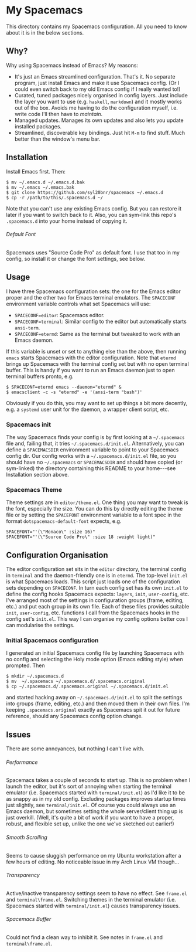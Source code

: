 My Spacemacs
============

This directory contains my Spacemacs configuration. All you need to know about
it is in the below sections.


Why?
----
Why using Spacemacs instead of Emacs? My reasons:

* It's just an Emacs streamlined configuration. That's it. No separate program,
just install Emacs and make it use Spacemacs config. (Or I could even switch
back to my old Emacs config if I really wanted to!)
* Curated, tuned packages nicely organised in config layers. Just include the
layer you want to use (e.g. `haskell`, `markdown`) and it mostly works out of
the box. Avoids me having to do the configuration myself, i.e. write code I'll
then have to *maintain*.
* Managed updates. Manages its own updates and also lets you update installed
packages.
* Streamlined, discoverable key bindings. Just hit `M-m` to find stuff. Much
better than the window's menu bar.


Installation
------------
Install Emacs first. Then:

    $ mv ~/.emacs.d ~/.emacs.d.bak
    $ mv ~/.emacs ~/.emacs.bak
    $ git clone https://github.com/syl20bnr/spacemacs ~/.emacs.d
    $ cp -r /path/to/this/.spacemacs.d ~/

Note that you can't use any existing Emacs config. But you can restore it later
if you want to switch back to it. Also, you can sym-link this repo's 
`.spacemacs.d` into your home instead of copying it.

###### Default Font
Spacemacs uses "Source Code Pro" as default font. I use that too in my config,
so install it or change the font settings, see below.


Usage
-----
I have three Spacemacs configuration sets: the one for the Emacs editor
proper and the other two for Emacs terminal emulators. The `SPACECONF`
environment variable controls what set Spacemacs will use:

* `SPACECONF=editor`: Spacemacs editor.
* `SPACECONF=terminal`: Similar config to the editor but automatically
starts `ansi-term`.
* `SPACECONF=etermd`: Same as the terminal but tweaked to work with an
Emacs daemon.

If this variable is unset or set to anything else than the above, then
running `emacs` starts Spacemacs with the editor configuration. Note that
`etermd` brings up Spacemacs with the terminal config set but with no open
terminal buffer. This is handy if you want to run an Emacs daemon just to
open terminal buffers pronto, e.g.

    $ SPACECONF=etermd emacs --daemon="etermd" &
    $ emacsclient -c -s "etermd" -e '(ansi-term "bash")'

Obviously if you do this, you may want to set up things a bit more decently,
e.g. a `systemd` user unit for the daemon, a wrapper client script, etc.

### Spacemacs init
The way Spacemacs finds your config is by first looking at a `~/.spacemacs`
file and, failing that, it tries `~/.spacemacs.d/init.el`. Alternatively,
you can define a `SPACEMACSDIR` environment variable to point to your
Spacemacs config dir. Our config works with a `~/.spacemacs.d/init.el`
file, so you should have no `~/.spacemacs` or `SPACEMACSDIR` and should
have copied (or sym-linked) the directory containing this README to your
home---see Installation section above.

### Spacemacs Theme
Theme settings are in `editor/theme.el`. One thing you may want to tweak
is the font, especially the size. You can do this by directly editing the
theme file or by setting the `SPACEFONT` environment variable to a font
spec in the format `dotspacemacs-default-font` expects, e.g.

    SPACEFONT="'(\"Monaco\" :size 16)"
    SPACEFONT="'(\"Source Code Pro\" :size 18 :weight light)"


Configuration Organisation
--------------------------
The editor configuration set sits in the `editor` directory, the terminal
config in `terminal` and the daemon-friendly one is in `etermd`.
The top-level `init.el` is what Spacemacs loads. This script just loads
one of the configuration sets depending on `SPACECONF`. In turn each config
set has its own `init.el` to define the config hooks Spacemacs expects:
`layers`, `init`, `user-config`, etc. I've arranged most of the settings
in configuration groups (frame, editing, etc.) and put each group in its
own file. Each of these files provides suitable `init`, `user-config`, etc.
functions I call from the Spacemacs hooks in the config set's `init.el`.
This way I can organise my config options better cos I can modularise the
settings.

### Initial Spacemacs configuration
I generated an initial Spacemacs config file by launching Spacemacs with
no config and selecting the Holy mode option (Emacs editing style) when
prompted. Then

    $ mkdir ~/.spacemacs.d
    $ mv  ~/.spacemacs ~/.spacemacs.d/.spacemacs.original
    $ cp ~/.spacemacs.d/.spacemacs.original ~/.spacemacs.d/init.el

and started hacking away on `~/.spacemacs.d/init.el` to split the settings
into groups (frame, editing, etc.) and then moved them in their own files.
I'm keeping `.spacemacs.original` exactly as Spacemacs spit it out for
future reference, should any Spacemacs config option change.


Issues
------
There are some annoyances, but nothing I can't live with.

###### Performance
Spacemacs takes a couple of seconds to start up. This is no problem when I
launch the editor, but it's sort of annoying when starting the terminal
emulator (i.e. Spacemacs started with `terminal/init.el`) as I'd like it to
be as snappy as in my old config. Excluding packages improves startup times
just slightly, see `terminal/init.el`. Of course you could always use an
Emacs daemon, but sometimes setting the whole server/client thing up is
just overkill. (Well, it's quite a bit of work if you want to have a
proper, robust, and flexible set up, unlike the one we've sketched
out earlier!)

###### Smooth Scrolling
Seems to cause sluggish performance on my Ubuntu workstation after a few
hours of editing. No noticeable issue in my Arch Linux VM though...

###### Transparency
Active/inactive transparency settings seem to have no effect. See `frame.el`
and `terminal\frame.el`. Switching themes in the terminal emulator (i.e.
Spacemacs started with `terminal/init.el`) causes transparency issues.

###### Spacemacs Buffer
Could not find a clean way to inhibit it. See notes in `frame.el` and
`terminal\frame.el`.
